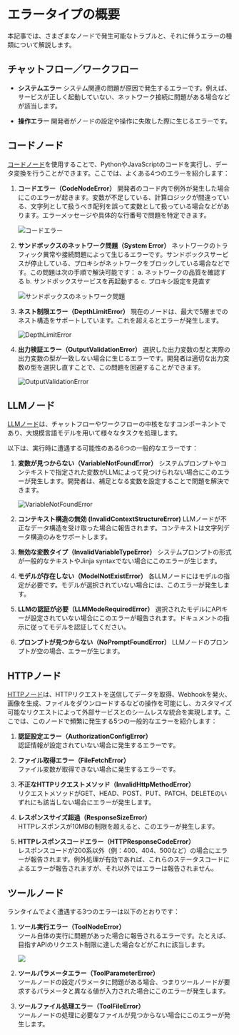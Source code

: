 # エラータイプの概要

本記事では、さまざまなノードで発生可能なトラブルと、それに伴うエラーの種類について解説します。

## チャットフロー／ワークフロー

* **システムエラー**
  システム関連の問題が原因で発生するエラーです。例えば、サービスが正しく起動していない、ネットワーク接続に問題がある場合などが該当します。

* **操作エラー**
  開発者がノードの設定や操作に失敗した際に生じるエラーです。

## コードノード
[コードノード](../node/code.md)を使用することで、PythonやJavaScriptのコードを実行し、データ変換を行うことができます。ここでは、よくある4つのエラーを紹介します：

1. **コードエラー（CodeNodeError）**
   開発者のコード内で例外が発生した場合にこのエラーが起きます。変数が不足している、計算ロジックが間違っている、文字列として扱うべき配列を誤って変数として扱っている場合などがあります。エラーメッセージや具体的な行番号で問題を特定できます。

   ![コードエラー](https://assets-docs.dify.ai/2024/12/c86b11af7f92368180ea1bac38d77083.png)

2. **サンドボックスのネットワーク問題（System Error）**
   ネットワークのトラフィック異常や接続問題によって生じるエラーです。サンドボックスサービスが停止している、プロキシがネットワークをブロックしている場合などです。この問題は次の手順で解決可能です：
   a. ネットワークの品質を確認する
   b. サンドボックスサービスを再起動する
   c. プロキシ設定を見直す

   ![サンドボックスのネットワーク問題](https://assets-docs.dify.ai/2024/12/d95007adf67c4f232e46ec455c348e2c.PNG)

3. **ネスト制限エラー（DepthLimitError）**
   現在のノードは、最大で5層までのネスト構造をサポートしています。これを超えるとエラーが発生します。

   ![DepthLimitError](https://assets-docs.dify.ai/2024/12/5649d52a6e80ddd4180b336266701f7b.png)

4. **出力検証エラー（OutputValidationError）**
   選択した出力変数の型と実際の出力変数の型が一致しない場合に生じるエラーです。開発者は適切な出力変数の型を選択し直すことで、この問題を回避することができます。

   ![OutputValidationError](https://assets-docs.dify.ai/2024/12/ab8cae01a590b037017dfe9ea4dbbb8b.png)

## LLMノード

[LLMノード](../node/llm.md)は、チャットフローやワークフローの中核をなすコンポーネントであり、大規模言語モデルを用いて様々なタスクを処理します。

以下は、実行時に遭遇する可能性のある6つの一般的なエラーです：

1. **変数が見つからない（VariableNotFoundError）**
   システムプロンプトやコンテキストで指定された変数がLLMによって見つけられない場合にこのエラーが発生します。開発者は、補足となる変数を設定することで問題を解決できます。

   ![VariableNotFoundError](https://assets-docs.dify.ai/2024/12/f20c5fbde345144de6183374ab277662.png)

2. **コンテキスト構造の無効 (InvalidContextStructureError)**
   LLMノードが不正なデータ構造を受け取った場合に報告されます。コンテキストは文字列データ構造のみをサポートします。

3. **無効な変数タイプ（InvalidVariableTypeError）**
   システムプロンプトの形式が一般的なテキストやJinja syntaxでない場合にこのエラーが生じます。

4. **モデルが存在しない（ModelNotExistError）**
   各LLMノードにはモデルの指定が必要です。モデルが選択されていない場合には、このエラーが発生します。

5. **LLMの認証が必要（LLMModeRequiredError）**
   選択されたモデルにAPIキーが設定されていない場合にこのエラーが報告されます。ドキュメントの指示に従ってモデルを認証してください。

6. **プロンプトが見つからない（NoPromptFoundError）**
   LLMノードのプロンプトが空の場合、エラーが生じます。

## HTTPノード

[HTTPノード](../node/http-request.md)は、HTTPリクエストを送信してデータを取得、Webhookを発火、画像を生成、ファイルをダウンロードするなどの操作を可能にし、カスタマイズ可能なリクエストによって外部サービスとのシームレスな統合を実現します。ここでは、このノードで頻繁に発生する5つの一般的なエラーを紹介します：

1. **認証設定エラー（AuthorizationConfigError）**  
   認証情報が設定されていない場合に発生するエラーです。

2. **ファイル取得エラー（FileFetchError）**  
   ファイル変数が取得できない場合に発生するエラーです。

3. **不正なHTTPリクエストメソッド（InvalidHttpMethodError）**  
   リクエストメソッドがGET、HEAD、POST、PUT、PATCH、DELETEのいずれにも該当しない場合にエラーが発生します。

4. **レスポンスサイズ超過（ResponseSizeError）**  
   HTTPレスポンスが10MBの制限を超えると、このエラーが発生します。

5. **HTTPレスポンスコードエラー（HTTPResponseCodeError）**  
   レスポンスコードが200系以外（例：400、404、500など）の場合にエラーが報告されます。例外処理が有効であれば、これらのステータスコードによるエラーが報告されますが、それ以外ではエラーは報告されません。

## ツールノード

ランタイムでよく遭遇する3つのエラーは以下のとおりです：

1. **ツール実行エラー（ToolNodeError）**  
   ツール自体の実行に問題があった場合に報告されるエラーです。たとえば、目指すAPIのリクエスト制限に達した場合などがこれに該当します。

   ![](https://assets-docs.dify.ai/2024/12/84af0831b7cb23e64159dfbba80e9b28.jpg)

2. **ツールパラメータエラー（ToolParameterError）**  
   ツールノードの設定パラメータに問題がある場合、つまりツールノードが要求するパラメータと異なる値が入力された場合にこのエラーが発生します。

3. **ツールファイル処理エラー（ToolFileError）**  
   ツールノードの処理に必要なファイルが見つからない場合にこのエラーが発生します。